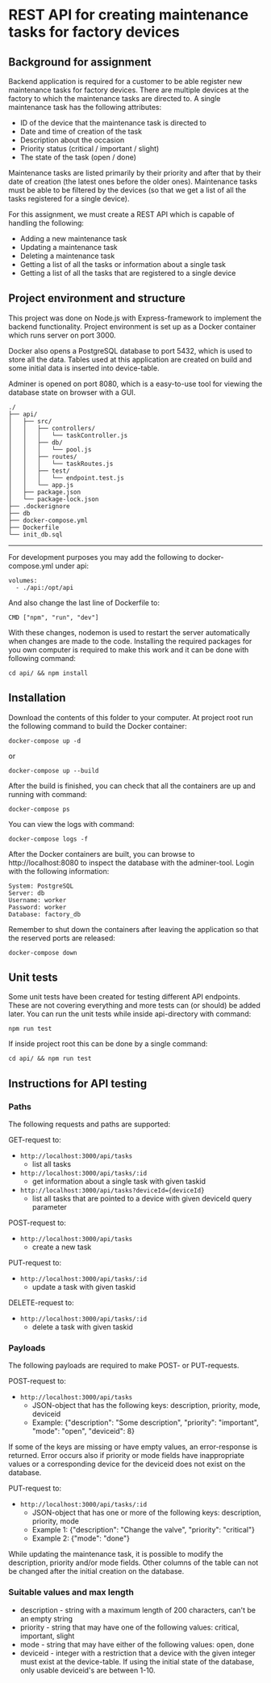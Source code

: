 # REST API for creating maintenance tasks for factory devices

## Background for assignment
Backend application is required for a customer to be able register new maintenance tasks for factory devices. There are multiple devices at the factory to which the maintenance tasks are directed to. A single maintenance task has the following attributes:
- ID of the device that the maintenance task is directed to
- Date and time of creation of the task
- Description about the occasion
- Priority status (critical / important / slight)
- The state of the task (open / done)

Maintenance tasks are listed primarily by their priority and after that by their date of creation (the latest ones before the older ones). Maintenance tasks must be able to be filtered by the devices (so that we get a list of all the tasks registered for a single device).

For this assignment, we must create a REST API which is capable of handling the following:
- Adding a new maintenance task
- Updating a maintenance task
- Deleting a maintenance task
- Getting a list of all the tasks or information about a single task
- Getting a list of all the tasks that are registered to a single device

## Project environment and structure
This project was done on Node.js with Express-framework to implement the backend functionality. Project environment is set up as a Docker container which runs server on port 3000.

Docker also opens a PostgreSQL database to port 5432, which is used to store all the data. Tables used at this application are created on build and some initial data is inserted into device-table.

Adminer is opened on port 8080, which is a easy-to-use tool for viewing the database state on browser with a GUI.

```
./
├── api/
│   ├── src/
│   │   ├── controllers/
│   │   │   └── taskController.js
│   │   ├── db/
│   │   │   └── pool.js
│   │   ├── routes/
│   │   │   └── taskRoutes.js
│   │   ├── test/
│   │   │   └── endpoint.test.js
│   │   └── app.js
│   ├── package.json
│   └── package-lock.json
├── .dockerignore
├── db
├── docker-compose.yml
├── Dockerfile
└── init_db.sql
```
<hr>
For development purposes you may add the following to docker-compose.yml under api:

```
volumes:
  - ./api:/opt/api
```
And also change the last line of Dockerfile to:

```
CMD ["npm", "run", "dev"]
```

With these changes, nodemon is used to restart the server automatically when changes are made to the code. Installing the required packages for you own computer is required to make this work and it can be done with following command:

`cd api/ && npm install`

## Installation
Download the contents of this folder to your computer. At project root run the following command to build the Docker container:

`docker-compose up -d`

or

`docker-compose up --build`

After the build is finished, you can check that all the containers are up and running with command:

`docker-compose ps`

You can view the logs with command:

`docker-compose logs -f`

After the Docker containers are built, you can browse to http://localhost:8080 to inspect the database with the adminer-tool. Login with the following information:

```
System: PostgreSQL
Server: db
Username: worker
Password: worker
Database: factory_db
```

Remember to shut down the containers after leaving the application so that the reserved ports are released:

`docker-compose down`

## Unit tests

Some unit tests have been created for testing different API endpoints. These are not covering
everything and more tests can (or should) be added later. You can run the unit tests while inside api-directory with command:

`npm run test`

If inside project root this can be done by a single command:

`cd api/ && npm run test`

## Instructions for API testing
### Paths

The following requests and paths are supported:

GET-request to:
- `http://localhost:3000/api/tasks`
  - list all tasks
- `http://localhost:3000/api/tasks/:id`
  - get information about a single task with given taskid
- `http://localhost:3000/api/tasks?deviceId={deviceId}`
  - list all tasks that are pointed to a device with given deviceId query parameter

POST-request to:
- `http://localhost:3000/api/tasks`
  - create a new task

PUT-request to:
- `http://localhost:3000/api/tasks/:id`
  - update a task with given taskid

DELETE-request to:
- `http://localhost:3000/api/tasks/:id`
  - delete a task with given taskid

### Payloads

The following payloads are required to make POST- or PUT-requests.

POST-request to:
- `http://localhost:3000/api/tasks`
  - JSON-object that has the following keys: description, priority, mode, deviceid
  - Example: {"description": "Some description", "priority": "important", "mode": "open", "deviceid": 8}

If some of the keys are missing or have empty values, an error-response is returned. Error occurs also if priority or mode fields have inappropriate values or a corresponding device for the deviceid does not exist on the database.

PUT-request to:
- `http://localhost:3000/api/tasks/:id`
  - JSON-object that has one or more of the following keys: description, priority, mode
  - Example 1: {"description": "Change the valve", "priority": "critical"}
  - Example 2: {"mode": "done"}

While updating the maintenance task, it is possible to modify the description, priority and/or mode fields. Other columns of the table can not be changed after the initial creation on the database.

### Suitable values and max length
- description - string with a maximum length of 200 characters, can't be an empty string
- priority - string that may have one of the following values: critical, important, slight
- mode - string that may have either of the following values: open, done
- deviceid - integer with a restriction that a device with the given integer must exist at the device-table. If using the initial state of the database, only usable deviceid's are between 1-10.
